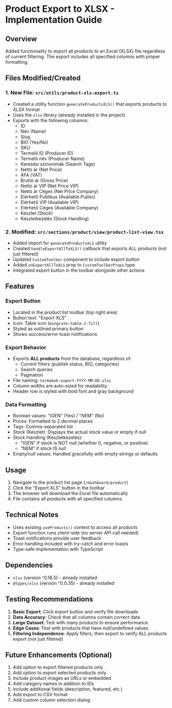 # Product Export to XLSX - Implementation Guide

## Overview
Added functionality to export all products to an Excel (XLSX) file regardless of current filtering. The export includes all specified columns with proper formatting.

## Files Modified/Created

### 1. New File: `src/utils/product-xls-export.ts`
- Created a utility function `generateProductsXLS()` that exports products to XLSX format
- Uses the `xlsx` library (already installed in the project)
- Exports with the following columns:
  - ID
  - Név (Name)
  - Slug
  - BIO (Yes/No)
  - SKU
  - Termelő ID (Producer ID)
  - Termelő név (Producer Name)
  - Keresési szinonímák (Search Tags)
  - Nettó ár (Net Price)
  - ÁFA (VAT)
  - Bruttó ár (Gross Price)
  - Nettó ár VIP (Net Price VIP)
  - Nettó ár Céges (Net Price Company)
  - Elérhető Publikus (Available Public)
  - Elérhető VIP (Available VIP)
  - Elérhető Céges (Available Company)
  - Készlet (Stock)
  - Készletkezelés (Stock Handling)

### 2. Modified: `src/sections/product/view/product-list-view.tsx`
- Added import for `generateProductsXLS` utility
- Created `handleExportAllToXLS()` callback that exports ALL products (not just filtered)
- Updated `CustomToolbar` component to include export button
- Added `onExportAllToXLS` prop to `CustomToolbarProps` type
- Integrated export button in the toolbar alongside other actions

## Features

### Export Button
- Located in the product list toolbar (top right area)
- Button text: "Export XLS"
- Icon: Table icon (`mingcute:table-2-fill`)
- Styled as outlined primary button
- Shows success/error toast notifications

### Export Behavior
- Exports **ALL products** from the database, regardless of:
  - Current filters (publish status, BIO, categories)
  - Search queries
  - Pagination
- File naming: `termekek-export-YYYY-MM-DD.xlsx`
- Column widths are auto-sized for readability
- Header row is styled with bold font and gray background

### Data Formatting
- Boolean values: "IGEN" (Yes) / "NEM" (No)
- Prices: Formatted to 2 decimal places
- Tags: Comma-separated list
- Stock (Készlet): Displays the actual stock value or empty if null
- Stock Handling (Készletkezelés): 
  - "IGEN" if stock is NOT null (whether 0, negative, or positive)
  - "NEM" if stock IS null
- Empty/null values: Handled gracefully with empty strings or defaults

## Usage

1. Navigate to the product list page (`/dashboard/product`)
2. Click the "Export XLS" button in the toolbar
3. The browser will download the Excel file automatically
4. File contains all products with all specified columns

## Technical Notes

- Uses existing `useProducts()` context to access all products
- Export function runs client-side (no server API call needed)
- Toast notifications provide user feedback
- Error handling included with try-catch and error toasts
- Type-safe implementation with TypeScript

## Dependencies
- `xlsx` (version ^0.18.5) - already installed
- `@types/xlsx` (version ^0.0.35) - already installed

## Testing Recommendations

1. **Basic Export**: Click export button and verify file downloads
2. **Data Accuracy**: Check that all columns contain correct data
3. **Large Dataset**: Test with many products to ensure performance
4. **Edge Cases**: Test with products that have null/undefined values
5. **Filtering Independence**: Apply filters, then export to verify ALL products export (not just filtered)

## Future Enhancements (Optional)

1. Add option to export filtered products only
2. Add option to export selected products only
3. Include product images as URLs or embedded
4. Add category names in addition to IDs
5. Include additional fields (description, featured, etc.)
6. Add export to CSV format
7. Add custom column selection dialog
